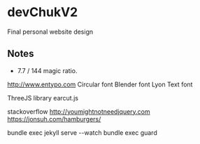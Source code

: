 # devChukV2
Final personal website design

## Notes

* 7.7 / 144 magic ratio.



http://www.entypo.com
Circular font
Blender font
Lyon Text font


ThreeJS library
earcut.js


stackoverflow
http://youmightnotneedjquery.com
https://jonsuh.com/hamburgers/



bundle exec jekyll serve --watch
bundle exec guard